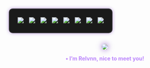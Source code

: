 <!-- Pokémon Row: Ghost Theme -->
<p align="center" style="background-color:#1a1a1a; border:2px solid #333; padding:16px; border-radius:10px; box-shadow:0 0 10px rgba(85,0,170,0.4); display:inline-block;">
  <a href="https://pokemondb.net/pokedex/banette"><img src="https://img.pokemondb.net/sprites/black-white/anim/normal/banette.gif" style="margin:5px;"></a>
  <a href="https://pokemondb.net/pokedex/shuppet"><img src="https://img.pokemondb.net/sprites/black-white/anim/normal/shuppet.gif" style="margin:5px;"></a>
  <a href="https://pokemondb.net/pokedex/gastly"><img src="https://img.pokemondb.net/sprites/black-white/anim/normal/gastly.gif" style="margin:5px;"></a>
  <a href="https://pokemondb.net/pokedex/froslass"><img src="https://img.pokemondb.net/sprites/black-white/anim/normal/froslass.gif" style="margin:5px;"></a>
  <a href="https://pokemondb.net/pokedex/mismagius"><img src="https://img.pokemondb.net/sprites/black-white/anim/normal/mismagius.gif" style="margin:5px;"></a>
  <a href="https://pokemondb.net/pokedex/misdreavus"><img src="https://img.pokemondb.net/sprites/black-white/anim/normal/misdreavus.gif" style="margin:5px;"></a>
  <a href="https://pokemondb.net/pokedex/chandelure"><img src="https://img.pokemondb.net/sprites/black-white/anim/normal/chandelure.gif" style="margin:5px;"></a>
  <a href="https://pokemondb.net/pokedex/trevenant"><img src="https://img.pokemondb.net/sprites/black-white/anim/normal/trevenant.gif" style="margin:5px;"></a>
</p>

<!-- Banner Image -->
<p align="center">
  <img src="https://i.imgur.com/rFEl52j.png" style="max-width:100%; border-radius:10px; box-shadow:0 0 15px rgba(85,0,170,0.6);">
</p>

<!-- Intro Text -->
<p align="center">
  <strong style="color:#bb86fc;">• I’m Relvnn, nice to meet you!</strong>
</p>
